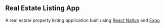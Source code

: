 ## Real Estate Listing App
A real estate property listing application built using [React Native](https://reactnative.dev) and [Expo](https://expo.dev)